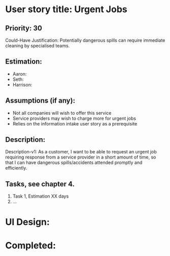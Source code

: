 # User story title: Urgent Jobs

## Priority: 30
Could-Have
Justification: Potentially dangerous spills can require immediate cleaning by specialised teams.

## Estimation:
* Aaron:
* Seth:
* Harrison:

## Assumptions (if any):
* Not all companies will wish to offer this service
* Service providers may wish to charge more for urgent jobs
* Relies on the information intake user story as a prerequisite

## Description:

Description-v1: As a customer, I want to be able to request an urgent job requiring response from a service provider
 in a short amount of time, so that I can have dangerous spills/accidents attended promptly and efficiently.


## Tasks, see chapter 4.

1. Task 1, Estimation XX days
2. ...


# UI Design:


# Completed:
